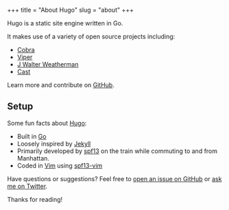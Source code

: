 +++
title = "About Hugo"
slug = "about"
+++

Hugo is a static site engine written in Go.


It makes use of a variety of open source projects including:

* [Cobra](https://github.com/spf13/cobra)
* [Viper](https://github.com/spf13/viper)
* [J Walter Weatherman](https://github.com/spf13/jWalterWeatherman)
* [Cast](https://github.com/spf13/cast)

Learn more and contribute on [GitHub](https://github.com/spf13).

## Setup

Some fun facts about [Hugo](https://gohugo.io/):

* Built in [Go](https://golang.org/)
* Loosely inspired by [Jekyll](https://jekyllrb.com/)
* Primarily developed by [spf13](https://spf13.com/) on the train while commuting to and from Manhattan.
* Coded in [Vim](https://vim.org) using [spf13-vim](https://vim.spf13.com/)

Have questions or suggestions? Feel free to [open an issue on GitHub](https://github.com/spf13/hugo/issues/new) or [ask me on Twitter](https://twitter.com/spf13).

Thanks for reading!

